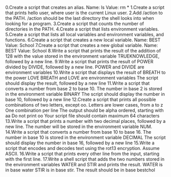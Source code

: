 
0.Create a script that creates an alias.
Name: ls
Value: rm *
1.Create a script that prints hello user, where user is the current Linux user.
2.Add /action to the PATH. /action should be the last directory the shell looks into when looking for a program.
3.Create a script that counts the number of directories in the PATH.
4.Create a script that lists environment variables.
5.Create a script that lists all local variables and environment variables, and functions.
6.Create a script that creates a new local variable.
  Name: BEST
  Value: School
7.Create a script that creates a new global variable.
   Name: BEST
   Value: School
8.Write a script that prints the result of the addition of 128 with the value stored in the environment variable TRUEKNOWLEDGE, followed by a new line.
9.Write a script that prints the result of POWER divided by DIVIDE, followed by a new line.
   POWER and DIVIDE are environment variables
10.Write a script that displays the result of BREATH to the power LOVE
   BREATH and LOVE are environment variables
   The script should display the result, followed by a new line
11.Write a script that converts a number from base 2 to base 10.
  The number in base 2 is stored in the environment variable BINARY
  The script should display the number in base 10, followed by a new line
12.Create a script that prints all possible combinations of two letters, except oo.
    Letters are lower cases, from a to z
    One combination per line
    The output should be alpha ordered, starting with aa
    Do not print oo
    Your script file should contain maximum 64 characters
13.Write a script that prints a number with two decimal places, followed by a new line.
   The number will be stored in the environment variable NUM.
14.Write a script that converts a number from base 10 to base 16.
   The number in base 10 is stored in the environment variable DECIMAL
   The script should display the number in base 16, followed by a new line
15.Write a script that encodes and decodes text using the rot13 encryption. Assume ASCII.
16.Write a script that prints every other line from the input, starting with the first line.
17.Write a shell script that adds the two numbers stored in the environment variables WATER and STIR and prints the result.
   WATER is in base water
   STIR is in base stir.
   The result should be in base bestchol
